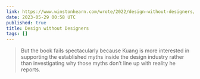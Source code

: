 ```yaml
---
link: https://www.winstonhearn.com/wrote/2022/design-without-designers/
date: 2023-05-29 00:58 UTC
published: true
title: Design without Designers
tags: []
---
```


> But the book fails spectacularly because Kuang is more interested in supporting the established myths inside the design industry rather than investigating why those myths don’t line up with reality he reports.
